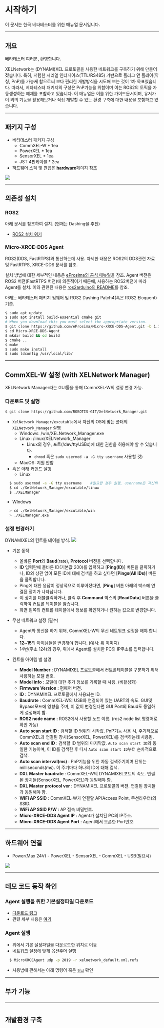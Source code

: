 # 시작하기

이 문서는 한국 베타테스터를 위한 매뉴얼 문서입니다.

---
## 개요

베타테스터 여러분, 환영합니다.

XELNetwork는 (DYNAMI)XEL 프로토콜을 사용한 네트워크를 구축하기 위해 만들어졌습니다. 특히, 저렴한 시리얼 인터페이스(TTL/RS485) 기반으로 플러그 앤 플레이(약칭, PnP)를 가능케 함으로써 보다 편리한 개발방식을 시도해 보는 것이 1차 목표였습니다.
따라서, 베타테스터 패키지의 구성은 PnP기능을 위함이며 이는 ROS2의 토픽을 자동생성하는 예제를 포함하고 있습니다. 이 매뉴얼은 이를 위한 가이드문서이며, 유저가 이 외의 기능을 활용해보거나 직접 개발할 수 있는 환경 구축에 대한 내용을 포함하고 있습니다.

---

## 패키지 구성

- 베타테스터 패키지 구성
  - CommXEL-W * 1ea
  - PowerXEL * 1ea
  - SensorXEL * 1ea
  - JST 4핀케이블 * 2ea 
- 하드웨어 스펙 및 핀맵은 [**hardware**](hardware.md)페이지 참조

![](_static/xelnetwork_beta_pack.png)


---
## 의존성 설치

### ROS2
아래 문서를 참조하여 설치. (현재는 Dashing을 추천)
- [ROS2 설치 위키](https://index.ros.org/doc/ros2/Installation/Dashing/#installing-ros-2-dashing-diademata)

### Micro-XRCE-DDS Agent
ROS2(DDS, FastRTPS)와 통신하는데 사용.
자세한 내용은 ROS2의 DDS관련 자료 및 FastRTPS, XRCE-DDS 문서를 참조.

설치 방법에 대한 세부적인 내용은 [eProsima의 공식 매뉴얼](https://micro-xrce-dds.readthedocs.io/en/latest/installation.html#installing-the-agent-stand-alone)을 참조.
Agent 버전은 ROS2 버전(FastRTPS 버전)에 의존적이기 때문에, 사용하는 ROS2버전에 따라 Agent를 설치.
이와 관련된 내용은 [ros2arduino의 README](https://github.com/ROBOTIS-GIT/ros2arduino#version-specific-dependencies)를 참조.

아래는 베타테스터 패키지 펌웨어 및 ROS2 Dashing Patch4(혹은 ROS2 Eloquent) 기준.
```bash
$ sudo apt update
$ sudo apt install build-essential cmake git
# When you download this you must select the appropriate version.
$ git clone https://github.com/eProsima/Micro-XRCE-DDS-Agent.git -b 1.1.5
$ cd Micro-XRCE-DDS-Agent
$ mkdir build && cd build
$ cmake ..
$ make
$ sudo make install
$ sudo ldconfig /usr/local/lib/
```
---
## CommXEL-W 설정 (with XELNetwork Manager)
XELNetwork Manager라는 GUI툴을 통해 CommXEL-W의 설정 변경 가능.

### 다운로드 및 실행
```bash
$ git clone https://github.com/ROBOTIS-GIT/XelNetwork_Manager.git
```
- `XelNetwork_Manager/excutable`에서 자신의 OS에 맞는 폴더의 `XELNetwork_Manager` 실행
  - Windows: /win/XELNetwork_Manager.exe
  - Linux: /linux/XELNetwork_Manager
    - Linux의 경우, 포트(/dev/ttyUSBx)에 대한 권한을 허용해야 할 수 있습니다. 
      - `chmod` 혹은 `sudo usermod -a -G tty username` 사용할 것)
  - MacOS: 지원 안함
- 혹은 아래 커맨드 실행
  - Linux
```bash
  $ sudo usermod -a -G tty username    #필요한 경우 실행, username은 자신의 계정이름으로 변경
  $ cd ./XelNetwork_Manager/excutable/linux
  $ ./XELManager
```
  - WIndows
```bash
  > cd ./XelNetwork_Manager/excutable/win
  > ./XELManager.exe
```

### 설정 변경하기
DYNAMIXEL의 컨트롤 테이블 방식.
![](_static/xel_manager.png)

- 기본 동작
  - 올바른 **Port**와 **Baud**(rate), **Protocol** 버전을 선택합니다.
  - **ID** 입력란에 올바른 ID(기본값 200)를 입력하고 [**Ping(ID)**] 버튼을 클릭하거나, ID와 상관 없이 모든 ID에 대해 검색을 하고 싶다면 [**Pings(All IDs)**] 버튼을 클릭합니다.
  - Ping에 대한 응답이 정상적으로 이루어졌다면, [**Ping**] 버튼 아래의 박스에 연결된 장치가 나타납니다.
  - 이 장치를 더블클릭하거나, 클릭 후 **Command** 박스의 [**ReadData**] 버튼을 클릭하여 컨트롤 테이블을 읽습니다.
  - 화면 왼쪽의 컨트롤 테이블에서 정보를 확인하거나 원하는 값으로 변경합니다.

- 무선 네트워크 설정 (필수)
  - Agent와 통신을 하기 위해, CommXEL-W의 무선 네트워크 설정을 해야 합니다.
  - **12~15**의 아이템들을 변경해야 합니다. (예시: 위 이미지)
  - 14번(주소 124)의 경우, 위에서 Agent를 설치한 PC의 IP주소를 입력합니다.

- 컨트롤 아이템 별 설명
  - **Model Number** : DYNAMIXEL 프로토콜에서 컨트롤테이블을 구분하기 위해 사용하는 모델 번호.
  - **Model Info** : 모델에 대한 추가 정보를 기록할 때 사용. (비활성화)
  - **Firmware Version** : 펌웨어 버전.
  - **ID** : DYNAMIXEL 프로토콜에서 사용되는 ID.
  - **Baudrate** : CommXEL-W의 USB와 연결되어 있는 UART의 속도. GUI및 Bypass모드에 영향을 주며, 이 값이 변경된다면 GUI Port의 Baud도 동일하게 설정해야 함.
  - **ROS2 node name** : ROS2에서 사용할 노드 이름. (ros2 node list 명령어로 확인 가능)
  - **Auto scan start ID** : 검색할 ID 범위의 시작값. PnP기능 사용 시, 주기적으로 CommXEL과 연결된 장치(SensorXEL, PowerXEL)를 검색하는데 사용됨.
  - **Auto scan end ID** : 검색할 ID 범위의 마지막값. `Auto scan start ID`와 동일한 기능이며, 이 ID를 검색한 후 다시 `Auto scan start ID`부터 순차적으로 검색.
  - **Auto scan interval(ms)** : PnP기능을 위한 자동 검색주기이며 단위는 milliseconds(ms). 이 주기마다 하나의 ID에 대해 검색.
  - **DXL Master baudrate** : CommXEL-W의 DYNAMIXEL포트의 속도. 연결된 장치들(SensorXEL, PowerXEL)과 동일해야 함.
  - **DXL Master protocol ver** : DYNAMIXEL 프로토콜의 버전. 연결된 장치들과 동일해야 함.
  - **WiFi AP SSID** : CommXEL-W가 연결할 AP(Access Point, 무선라우터)의 SSID.
  - **WiFi AP SSID P/W** : AP 접속 비밀번호.
  - **Micro-XRCE-DDS Agent IP** : Agent가 설치된 PC의 IP주소.
  - **Micro-XRCE-DDS Agent Port** : Agent에서 오픈한 Port번호.

---

## 하드웨어 연결

- Power(Max 24V) - PowerXEL - SensorXEL - CommXEL - USB(필요시)

![](_static/xelnetwork_board_connection.png)

---

## 데모 코드 동작 확인

### Agent 실행을 위한 기본설정파일 다운로드
- [다운로드 링크]()
- 관련 세부 내용은 [여기](https://github.com/ROBOTIS-GIT/ros2arduino#appendix-how-to-configure-entities-from-reference-file-available-at-011-or-above)

### Agent 실행
- 위에서 기본 설정파일을 다운로드한 위치로 이동
- 네트워크 설정에 맞게 옵션주어 실행
```bash
  $ MicroXRCEAgent udp -p 2019 -r xelnetwork_default.xml.refs
```
- 사용법에 관해서는 아래 명령어 혹은 [`링크`](https://github.com/ROBOTIS-GIT/ros2arduino#appendix-how-to-configure-entities-from-reference-file-available-at-011-or-above) 확인

---

## 부가 기능

### 


---

# 

## 개발환경 구축
